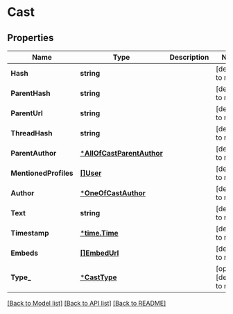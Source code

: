 # Cast

## Properties
Name | Type | Description | Notes
------------ | ------------- | ------------- | -------------
**Hash** | **string** |  | [default to null]
**ParentHash** | **string** |  | [default to null]
**ParentUrl** | **string** |  | [default to null]
**ThreadHash** | **string** |  | [default to null]
**ParentAuthor** | [***AllOfCastParentAuthor**](AllOfCastParentAuthor.md) |  | [default to null]
**MentionedProfiles** | [**[]User**](User.md) |  | [default to null]
**Author** | [***OneOfCastAuthor**](OneOfCastAuthor.md) |  | [default to null]
**Text** | **string** |  | [default to null]
**Timestamp** | [***time.Time**](time.Time.md) |  | [default to null]
**Embeds** | [**[]EmbedUrl**](EmbedUrl.md) |  | [default to null]
**Type_** | [***CastType**](CastType.md) |  | [optional] [default to null]

[[Back to Model list]](../README.md#documentation-for-models) [[Back to API list]](../README.md#documentation-for-api-endpoints) [[Back to README]](../README.md)


